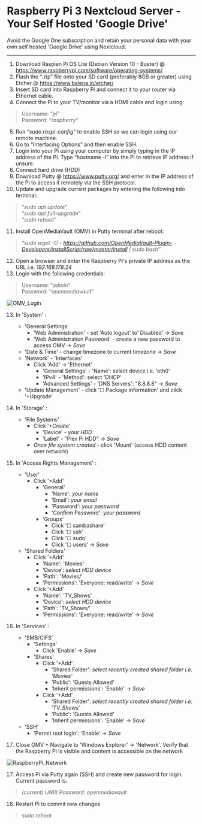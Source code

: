 # Raspberry Pi 3 Nextcloud Server - Your Self Hosted 'Google Drive'

Avoid the Google One subscription and retain your personal data with your own self hosted 'Google Drive' using Nextcloud.

-------------------------------------------------------------------------------------------------------------------------------

1. Download Raspian Pi OS Lite (Debian Version 10 - Buster) @ https://www.raspberrypi.com/software/operating-systems/
2. Flash the “.zip” file onto your SD card (preferably 8GB or greater) using Etcher @ https://www.balena.io/etcher/
3. Insert SD card into Raspberry Pi and connect it to your router via Ethernet cable.
4. Connect the Pi to your TV/monitor via a HDMI cable and login using:
>Username: “*pi*” <br />
>Password: “*raspberry*” <br />
5. Run “*sudo raspi-config*” to enable SSH so we can login using our remote machine.
6. Go to “Interfacing Options” and then enable SSH.
7. Login into your Pi using your computer by simply typing in the IP address of the Pi. Type “hostname -l” into the Pi to retrieve IP address if unsure.
8. Connect hard drive (HDD)
9. Download Putty @ https://www.putty.org/ and enter in the IP address of the Pi to access it remotely via the SSH protocol.
10. Update and upgrade current packages by entering the following into terminal:
>“*sudo apt update*” <br />
>“*sudo apt full-upgrade*” <br />
>“*sudo reboot*” <br />
11. Install OpenMediaVault (OMV) in Putty terminal after reboot:
>“*sudo wget -O - https://github.com/OpenMediaVault-Plugin-Developers/installScript/raw/master/install | sudo bash*” <br />
12. Open a browser and enter the Raspberry Pi's private IP address as the URL i.e. *192.168.178.24*
13. Login with the following credentials:
>Username: “*admin*” <br />
>Password: “*openmediavault*” <br />

![OMV_Login](https://user-images.githubusercontent.com/36043248/131504405-01039aef-51f3-474f-9838-e48a90275bf6.PNG)

13. In 'System' :
    - 'General Settings'
        - 'Web Administration' - set 'Auto logout' to' Disabled' -> *Save*
        - 'Web Administration Password' - create a new password to access OMV -> *Save*
    - 'Date & Time' - change timezone to current timezone -> *Save*
    - 'Network' - 'Interfaces' 
        - Click 'Add' -> 'Ethernet'
            - 'General Settings' - 'Name': select device i.e. 'eth0'
            - 'IPv4' - 'Method': select 'DHCP'
            - 'Advanced Settings' - 'DNS Servers': "8.8.8.8" -> *Save*
    - 'Update Management' - click '☐ Package information' and click '+Upgrade'
    
14. In 'Storage' :
    - 'File Systems'
        - Click '+Create'
            - 'Device' - *your HDD*
            - 'Label' - "Plex Pi HDD" -> *Save*
        - *Once file system created* - click 'Mount' (access HDD content over network)
        
15. In 'Access Rights Management' :
    - 'User'
        - Click '+Add'
            - 'General'
                - 'Name': *your name*
                - 'Email': *your email*
                - 'Password': *your password*
                - 'Confirm Password': *your password*
            - 'Groups'
                - Click '☐ sambashare'
                - Click '☐ ssh'
                - Click '☐ sudo'
                - Click '☐ users' -> *Save*
    - 'Shared Folders'
        - Click '+Add'
            - 'Name': 'Movies'
            - 'Device': *select HDD device*
            - 'Path': 'Movies/'
            - 'Permissions': 'Everyone: read/write' -> *Save*
        - Click '+Add'
            - 'Name': 'TV_Shows'
            - 'Device': *select HDD device*
            - 'Path': 'TV_Shows/'
            - 'Permissions': 'Everyone: read/write' -> *Save*

15. In 'Services' :
    - 'SMB/CIFS'
        - 'Settings'
            - Click 'Enable' -> *Save*
        - 'Shares'
            - Click '+Add'
                - 'Shared Folder': *select recently created shared folder i.e. 'Movies'*
                - 'Public': 'Guests Allowed' 
                - 'Inherit permissions': 'Enable' -> *Save*
            - Click '+Add'
                - 'Shared Folder': *select recently created shared folder i.e. 'TV_Shows'*
                - 'Public': 'Guests Allowed' 
                - 'Inherit permissions': 'Enable' -> *Save*
    - 'SSH'
        - 'Permit root login': 'Enable' -> *Save*

16. Close OMV + Navigate to 'Windows Explorer' -> 'Network'. Verify that the Raspberry Pi is visible and content is accessible on the network

![RaspberryPi_Network](https://user-images.githubusercontent.com/36043248/131515974-a62fe16a-5ca9-4325-9e8e-547f934891c4.png)

17. Access Pi via Putty again (SSH) and create new password for login. Current password is:
>*(current) UNIX Password: openmediavault*
18. Restart Pi to commit new changes
>*sudo reboot*
